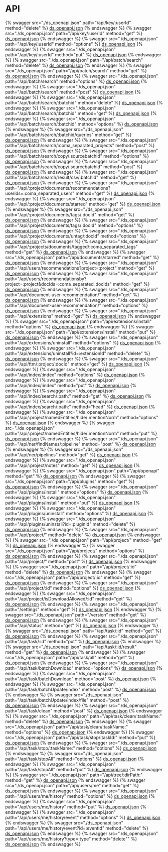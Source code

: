 # API

{% swagger src="./ds_openapi.json" path="/api/key/:userId" method="delete" %} [ds_openapi.json](./ds_openapi.json) {% endswagger %}
{% swagger src="./ds_openapi.json" path="/api/key/:userId" method="get" %} [ds_openapi.json](./ds_openapi.json) {% endswagger %}
{% swagger src="./ds_openapi.json" path="/api/key/:userId" method="options" %} [ds_openapi.json](./ds_openapi.json) {% endswagger %}
{% swagger src="./ds_openapi.json" path="/api/key/:userId" method="put" %} [ds_openapi.json](./ds_openapi.json) {% endswagger %}
{% swagger src="./ds_openapi.json" path="/api/batch/search" method="delete" %} [ds_openapi.json](./ds_openapi.json) {% endswagger %}
{% swagger src="./ds_openapi.json" path="/api/batch/search" method="get" %} [ds_openapi.json](./ds_openapi.json) {% endswagger %}
{% swagger src="./ds_openapi.json" path="/api/batch/search" method="options" %} [ds_openapi.json](./ds_openapi.json) {% endswagger %}
{% swagger src="./ds_openapi.json" path="/api/batch/search" method="post" %} [ds_openapi.json](./ds_openapi.json) {% endswagger %}
{% swagger src="./ds_openapi.json" path="/api/batch/search/:batchid" method="delete" %} [ds_openapi.json](./ds_openapi.json) {% endswagger %}
{% swagger src="./ds_openapi.json" path="/api/batch/search/:batchid" method="get" %} [ds_openapi.json](./ds_openapi.json) {% endswagger %}
{% swagger src="./ds_openapi.json" path="/api/batch/search/:batchid" method="options" %} [ds_openapi.json](./ds_openapi.json) {% endswagger %}
{% swagger src="./ds_openapi.json" path="/api/batch/search/:batchid/queries" method="get" %} [ds_openapi.json](./ds_openapi.json) {% endswagger %}
{% swagger src="./ds_openapi.json" path="/api/batch/search/:coma_separated_projects" method="post" %} [ds_openapi.json](./ds_openapi.json) {% endswagger %}
{% swagger src="./ds_openapi.json" path="/api/batch/search/copy/:sourcebatchid" method="options" %} [ds_openapi.json](./ds_openapi.json) {% endswagger %}
{% swagger src="./ds_openapi.json" path="/api/batch/search/copy/:sourcebatchid" method="post" %} [ds_openapi.json](./ds_openapi.json) {% endswagger %}
{% swagger src="./ds_openapi.json" path="/api/batch/search/result/csv/:batchid" method="get" %} [ds_openapi.json](./ds_openapi.json) {% endswagger %}
{% swagger src="./ds_openapi.json" path="/api/:project/documents/recommendations?userids=:coma_separated_users" method="get" %} [ds_openapi.json](./ds_openapi.json) {% endswagger %}
{% swagger src="./ds_openapi.json" path="/api/:project/documents/starred" method="get" %} [ds_openapi.json](./ds_openapi.json) {% endswagger %}
{% swagger src="./ds_openapi.json" path="/api/:project/documents/tags/:docId" method="get" %} [ds_openapi.json](./ds_openapi.json) {% endswagger %}
{% swagger src="./ds_openapi.json" path="/api/:project/documents/tags/:docId" method="options" %} [ds_openapi.json](./ds_openapi.json) {% endswagger %}
{% swagger src="./ds_openapi.json" path="/api/:project/documents/untag/:docId" method="options" %} [ds_openapi.json](./ds_openapi.json) {% endswagger %}
{% swagger src="./ds_openapi.json" path="/api/:projects/documents/tagged/:coma_separated_tags" method="get" %} [ds_openapi.json](./ds_openapi.json) {% endswagger %}
{% swagger src="./ds_openapi.json" path="/api/documents/starred" method="get" %} [ds_openapi.json](./ds_openapi.json) {% endswagger %}
{% swagger src="./ds_openapi.json" path="/api/users/recommendations?project=:project" method="get" %} [ds_openapi.json](./ds_openapi.json) {% endswagger %}
{% swagger src="./ds_openapi.json" path="/api/users/recommendationsby?project=:project&docIds=:coma_separated_docIds" method="get" %} [ds_openapi.json](./ds_openapi.json) {% endswagger %}
{% swagger src="./ds_openapi.json" path="/api/document-user-recommendation/" method="get" %} [ds_openapi.json](./ds_openapi.json) {% endswagger %}
{% swagger src="./ds_openapi.json" path="/api/document-user-recommendation/" method="options" %} [ds_openapi.json](./ds_openapi.json) {% endswagger %}
{% swagger src="./ds_openapi.json" path="/api/extensions" method="get" %} [ds_openapi.json](./ds_openapi.json) {% endswagger %}
{% swagger src="./ds_openapi.json" path="/api/extensions/install" method="options" %} [ds_openapi.json](./ds_openapi.json) {% endswagger %}
{% swagger src="./ds_openapi.json" path="/api/extensions/install" method="put" %} [ds_openapi.json](./ds_openapi.json) {% endswagger %}
{% swagger src="./ds_openapi.json" path="/api/extensions/uninstall" method="options" %} [ds_openapi.json](./ds_openapi.json) {% endswagger %}
{% swagger src="./ds_openapi.json" path="/api/extensions/uninstall?id=:extensionId" method="delete" %} [ds_openapi.json](./ds_openapi.json) {% endswagger %}
{% swagger src="./ds_openapi.json" path="/api/ftm/:project/:docId" method="get" %} [ds_openapi.json](./ds_openapi.json) {% endswagger %}
{% swagger src="./ds_openapi.json" path="/api/index/:index" method="options" %} [ds_openapi.json](./ds_openapi.json) {% endswagger %}
{% swagger src="./ds_openapi.json" path="/api/index/:index" method="put" %} [ds_openapi.json](./ds_openapi.json) {% endswagger %}
{% swagger src="./ds_openapi.json" path="/api/index/search/:path:" method="get" %} [ds_openapi.json](./ds_openapi.json) {% endswagger %}
{% swagger src="./ds_openapi.json" path="/api/index/search/:path:" method="head" %} [ds_openapi.json](./ds_openapi.json) {% endswagger %}
{% swagger src="./ds_openapi.json" path="/api/:project/namedEntities/hide/:mentionNorm" method="options" %} [ds_openapi.json](./ds_openapi.json) {% endswagger %}
{% swagger src="./ds_openapi.json" path="/api/:project/namedEntities/hide/:mentionNorm" method="put" %} [ds_openapi.json](./ds_openapi.json) {% endswagger %}
{% swagger src="./ds_openapi.json" path="/api/ner/findNames/:pipeline" method="post" %} [ds_openapi.json](./ds_openapi.json) {% endswagger %}
{% swagger src="./ds_openapi.json" path="/api/ner/pipelines" method="get" %} [ds_openapi.json](./ds_openapi.json) {% endswagger %}
{% swagger src="./ds_openapi.json" path="/api/:project/notes" method="get" %} [ds_openapi.json](./ds_openapi.json) {% endswagger %}
{% swagger src="./ds_openapi.json" path="/api/openapi" method="get" %} [ds_openapi.json](./ds_openapi.json) {% endswagger %}
{% swagger src="./ds_openapi.json" path="/api/plugins" method="get" %} [ds_openapi.json](./ds_openapi.json) {% endswagger %}
{% swagger src="./ds_openapi.json" path="/api/plugins/install" method="options" %} [ds_openapi.json](./ds_openapi.json) {% endswagger %}
{% swagger src="./ds_openapi.json" path="/api/plugins/install" method="put" %} [ds_openapi.json](./ds_openapi.json) {% endswagger %}
{% swagger src="./ds_openapi.json" path="/api/plugins/uninstall" method="options" %} [ds_openapi.json](./ds_openapi.json) {% endswagger %}
{% swagger src="./ds_openapi.json" path="/api/plugins/uninstall?id=:pluginId" method="delete" %} [ds_openapi.json](./ds_openapi.json) {% endswagger %}
{% swagger src="./ds_openapi.json" path="/api/project/" method="delete" %} [ds_openapi.json](./ds_openapi.json) {% endswagger %}
{% swagger src="./ds_openapi.json" path="/api/project/" method="get" %} [ds_openapi.json](./ds_openapi.json) {% endswagger %}
{% swagger src="./ds_openapi.json" path="/api/project/" method="options" %} [ds_openapi.json](./ds_openapi.json) {% endswagger %}
{% swagger src="./ds_openapi.json" path="/api/project/" method="post" %} [ds_openapi.json](./ds_openapi.json) {% endswagger %}
{% swagger src="./ds_openapi.json" path="/api/project/:id" method="delete" %} [ds_openapi.json](./ds_openapi.json) {% endswagger %}
{% swagger src="./ds_openapi.json" path="/api/project/:id" method="get" %} [ds_openapi.json](./ds_openapi.json) {% endswagger %}
{% swagger src="./ds_openapi.json" path="/api/project/:id" method="options" %} [ds_openapi.json](./ds_openapi.json) {% endswagger %}
{% swagger src="./ds_openapi.json" path="/api/project/isDownloadAllowed/:id" method="get" %} [ds_openapi.json](./ds_openapi.json) {% endswagger %}
{% swagger src="./ds_openapi.json" path="/settings" method="get" %} [ds_openapi.json](./ds_openapi.json) {% endswagger %}
{% swagger src="./ds_openapi.json" path="/version" method="get" %} [ds_openapi.json](./ds_openapi.json) {% endswagger %}
{% swagger src="./ds_openapi.json" path="/api/status" method="get" %} [ds_openapi.json](./ds_openapi.json) {% endswagger %}
{% swagger src="./ds_openapi.json" path="/api/task/:id" method="get" %} [ds_openapi.json](./ds_openapi.json) {% endswagger %}
{% swagger src="./ds_openapi.json" path="/api/task/:id" method="put" %} [ds_openapi.json](./ds_openapi.json) {% endswagger %}
{% swagger src="./ds_openapi.json" path="/api/task/:id/result" method="get" %} [ds_openapi.json](./ds_openapi.json) {% endswagger %}
{% swagger src="./ds_openapi.json" path="/api/task/all" method="get" %} [ds_openapi.json](./ds_openapi.json) {% endswagger %}
{% swagger src="./ds_openapi.json" path="/api/task/batchDownload" method="options" %} [ds_openapi.json](./ds_openapi.json) {% endswagger %}
{% swagger src="./ds_openapi.json" path="/api/task/batchDownload" method="post" %} [ds_openapi.json](./ds_openapi.json) {% endswagger %}
{% swagger src="./ds_openapi.json" path="/api/task/batchUpdate/index" method="post" %} [ds_openapi.json](./ds_openapi.json) {% endswagger %}
{% swagger src="./ds_openapi.json" path="/api/task/batchUpdate/index/file" method="post" %} [ds_openapi.json](./ds_openapi.json) {% endswagger %}
{% swagger src="./ds_openapi.json" path="/api/task/clean" method="post" %} [ds_openapi.json](./ds_openapi.json) {% endswagger %}
{% swagger src="./ds_openapi.json" path="/api/task/clean/:taskName:" method="delete" %} [ds_openapi.json](./ds_openapi.json) {% endswagger %}
{% swagger src="./ds_openapi.json" path="/api/task/clean/:taskName:" method="options" %} [ds_openapi.json](./ds_openapi.json) {% endswagger %}
{% swagger src="./ds_openapi.json" path="/api/task/stop/:taskId:" method="put" %} [ds_openapi.json](./ds_openapi.json) {% endswagger %}
{% swagger src="./ds_openapi.json" path="/api/task/stop/:taskName:" method="options" %} [ds_openapi.json](./ds_openapi.json) {% endswagger %}
{% swagger src="./ds_openapi.json" path="/api/task/stopAll" method="options" %} [ds_openapi.json](./ds_openapi.json) {% endswagger %}
{% swagger src="./ds_openapi.json" path="/api/task/stopAll" method="put" %} [ds_openapi.json](./ds_openapi.json) {% endswagger %}
{% swagger src="./ds_openapi.json" path="/api/tree/:dirPath:" method="get" %} [ds_openapi.json](./ds_openapi.json) {% endswagger %}
{% swagger src="./ds_openapi.json" path="/api/users/me" method="get" %} [ds_openapi.json](./ds_openapi.json) {% endswagger %}
{% swagger src="./ds_openapi.json" path="/api/users/me/history" method="options" %} [ds_openapi.json](./ds_openapi.json) {% endswagger %}
{% swagger src="./ds_openapi.json" path="/api/users/me/history" method="put" %} [ds_openapi.json](./ds_openapi.json) {% endswagger %}
{% swagger src="./ds_openapi.json" path="/api/users/me/history/event" method="options" %} [ds_openapi.json](./ds_openapi.json) {% endswagger %}
{% swagger src="./ds_openapi.json" path="/api/users/me/history/event?id=:eventId" method="delete" %} [ds_openapi.json](./ds_openapi.json) {% endswagger %}
{% swagger src="./ds_openapi.json" path="/api/users/me/history?type=:type" method="delete"" %} [ds_openapi.json](./ds_openapi.json) {% endswagger %}